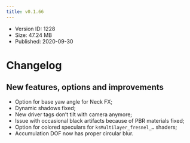 ```yaml
---
title: v0.1.66
---
```


*   Version ID: 1228
*   Size: 47.24 MB
*   Published: 2020-09-30

# Changelog

## New features, options and improvements

*   Option for base yaw angle for Neck FX;
*   Dynamic shadows fixed;
*   New driver tags don’t tilt with camera anymore;
*   Issue with occasional black artifacts because of PBR materials fixed;
*   Option for colored speculars for `ksMultilayer_fresnel_…` shaders;
*   Accumulation DOF now has proper circular blur.
